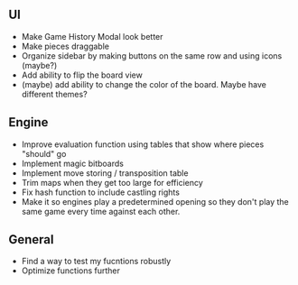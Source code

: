 ## UI

- Make Game History Modal look better
- Make pieces draggable
- Organize sidebar by making buttons on the same row and using icons (maybe?)
- Add ability to flip the board view
- (maybe) add ability to change the color of the board. Maybe have different
  themes?

## Engine

- Improve evaluation function using tables that show where pieces "should" go
- Implement magic bitboards
- Implement move storing / transposition table
- Trim maps when they get too large for efficiency
- Fix hash function to include castling rights
- Make it so engines play a predetermined opening so they don't play the same
  game every time against each other.

## General

- Find a way to test my fucntions robustly
- Optimize functions further
